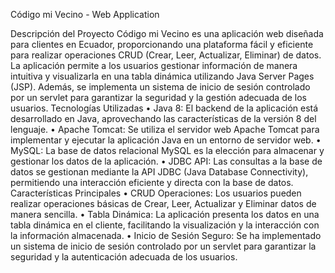Código mi Vecino - Web Application

Descripción del Proyecto
Código mi Vecino es una aplicación web diseñada para clientes en Ecuador, proporcionando una plataforma fácil y eficiente para realizar operaciones CRUD (Crear, Leer, Actualizar, Eliminar) de datos. La aplicación permite a los usuarios gestionar información de manera intuitiva y visualizarla en una tabla dinámica utilizando Java Server Pages (JSP). Además, se implementa un sistema de inicio de sesión controlado por un servlet para garantizar la seguridad y la gestión adecuada de los usuarios.
Tecnologías Utilizadas
    • Java 8: El backend de la aplicación está desarrollado en Java, aprovechando las características de la versión 8 del lenguaje.
    • Apache Tomcat: Se utiliza el servidor web Apache Tomcat para implementar y ejecutar la aplicación Java en un entorno de servidor web.
    • MySQL: La base de datos relacional MySQL es la elección para almacenar y gestionar los datos de la aplicación.
    • JDBC API: Las consultas a la base de datos se gestionan mediante la API JDBC (Java Database Connectivity), permitiendo una interacción eficiente y directa con la base de datos.
Características Principales
    • CRUD Operaciones: Los usuarios pueden realizar operaciones básicas de Crear, Leer, Actualizar y Eliminar datos de manera sencilla.
    • Tabla Dinámica: La aplicación presenta los datos en una tabla dinámica en el cliente, facilitando la visualización y la interacción con la información almacenada.
    • Inicio de Sesión Seguro: Se ha implementado un sistema de inicio de sesión controlado por un servlet para garantizar la seguridad y la autenticación adecuada de los usuarios.
